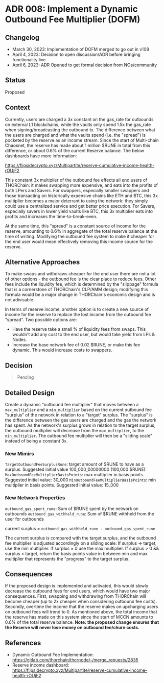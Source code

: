 # ADR 008: Implement a Dynamic Outbound Fee Multiplier (DOFM)

## Changelog

- March 30, 2023: Implementation of DOFM merged to go out in v108
- April 4, 2023: Decision to open discussion/ADR before bringing functionality live
- April 6, 2023: ADR Opened to get formal decision from NOs/community

## Status

Proposed

## Context

Currently, users are charged a 3x constant on the gas_rate for outbounds on external L1 blockchains, while the vaults only spend 1.5x the gas_rate when signing/broadcasting the outbound tx. The difference between what the users are charged and what the vaults spend (i.e. the "spread") is pocketed by the reserve as an income stream. Since the start of Multi-chain Chaosnet, the reserve has made about 1 million $RUNE in total from this difference, or about 0.6% of the current Reserve balance. The below dashboards have more information:

https://flipsidecrypto.xyz/Multipartite/reserve-cumulative-income-health-rOUjF2

This constant 3x multiplier of the outbound fee effects all end users of THORChain: it makes swapping more expensive, and eats into the profits of both LPers and Savers. For swappers, especially smaller swappers and those transacting on historically expensive chains like ETH and BTC, this 3x multiplier becomes a major deterrant to using the network: they simply could use a centralized service and get better price execution. For Savers, especially savers in lower yield vaults like BTC, this 3x multiplier eats into profits and increases the time-to-break-even.

At the same time, this "spread" is a constant source of income for the reserve, amounting to 0.6% in aggregate of the total reserve balance at the time of writing. Modifying the outbound fee system to make it cheaper for the end user would mean effectively removing this income source for the reserve.

## Alternative Approaches

To make swaps and withdraws cheaper for the end user there are not a lot of other options - the outbound fee is the clear place to reduce fees. Other fees include the liquidity fee, which is determined by the "slippage" formula that is a cornerstone of THORChain's CLP/AMM design; modifying this formula would be a major change in THORChain's economic design and is not adivisable.

In terms of reserve income, another option is to create a new source of income for the reserve to replace the lost income from the outbound fee "spread". Two possible options are:

- Have the reserve take a small % of liquidity fees from swaps. This wouldn't add any cost to the end user, but would take yield from LPs & Nodes.
- Increase the base network fee of 0.02 $RUNE, or make this fee dynamic. This would increase costs to swappers.

## Decision

> Pending

## Detailed Design

Create a dynamic "outbound fee multiplier" that moves between a `max_multiplier` and a `min_multiplier` based on the current outbound fee "surplus" of the network in relation to a "target" surplus. The "surplus" is the difference between the gas users are charged and the gas the network has spent. As the network's surplus grows in relation to the target surplus, the outbound multiplier will decrease from the `max_multiplier`, to the `min_multiplier`. The outbound fee multiplier will then be a "sliding scale" instead of being a constant 3x.

### New Mimirs

`TargetOutboundFeeSurplusRune`: target amount of $RUNE to have as a surplus. Suggested initial value 100_000_00000000 (100,000 $RUNE)
`MaxOutboundFeeMultiplierBasisPoints`: max multiplier in basis points. Suggested initial value: 30_000
`MinOutboundFeeMultiplierBasisPoints`: min multiplier in basis points. Suggested initial value: 15_000

### New Network Properties

`outbound_gas_spent_rune`: Sum of $RUNE spent by the network on outbounds
`outbound_gas_withheld_rune`: Sum of $RUNE withheld from the user for outbounds

current surplus = `outbound_gas_withheld_rune - outbound_gas_spent_rune`

The current surplus is compared with the target surplus, and the outbound fee multiplier is adjusted accordingly on a sliding scale: If surplus => target, use the min multiplier. If surplus = 0 use the max multiplier. If surplus > 0 && surplus < target, return the basis points value in between min and max multiplier that represents the "progress" to the target surplus.

## Consequences

If the proposed design is implemented and activated, this would slowly decrease the outbound fees for end users, which would have two major consequences. First, swapping and withdrawing from THORChain will become cheaper (up to 2x cheaper when considering outbound fee costs). Secondly, overtime the income that the reserve makes on upcharging users on outbound fees will trend to 0. As mentioned above, the total income that the reserve has made on this system since the start of MCCN amounts to 0.6% of the total reserve balance. **Note: the proposed change ensures that the Reserve will never lose money on outbound fee/churn costs.**

## References

- Dynamic Outbound Fee Implementation: https://gitlab.com/thorchain/thornode/-/merge_requests/2835
- Reserve income dashboard: https://flipsidecrypto.xyz/Multipartite/reserve-cumulative-income-health-rOUjF2
